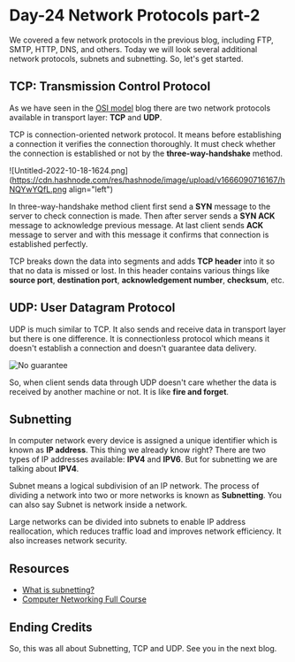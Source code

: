 # Day-24 Network Protocols part-2

We covered a few network protocols in the previous blog, including FTP, SMTP, HTTP, DNS, and others. Today we will look several additional network protocols, subnets and subnetting. So, let's get started.

## TCP: Transmission Control Protocol
As we have seen in the [OSI model](https://sshivlal.hashnode.dev/day-22-osi-model-in-networking) blog there are two network protocols available in transport layer: **TCP** and **UDP**. 

TCP is connection-oriented network protocol. It means before establishing a connection it verifies the connection thoroughly. It must check whether the connection is established or not by the **three-way-handshake** method.

![Untitled-2022-10-18-1624.png](https://cdn.hashnode.com/res/hashnode/image/upload/v1666090716167/hNQYwYQfL.png  align="left")

In three-way-handshake method client first send a **SYN** message to the server to check connection is made. Then after server sends a **SYN ACK** message to acknowledge previous message. At last client sends **ACK** message to server and with this message it confirms that connection is established perfectly.

TCP breaks down the data into segments and adds **TCP header** into it so that no data is missed or lost.
In this header contains various things like **source port**, **destination port**, **acknowledgement number**, **checksum**, etc.

## UDP: User Datagram Protocol
UDP is much similar to TCP. It also sends and receive data in transport layer but there is one difference. It is connectionless protocol which means it doesn't establish a connection and doesn't guarantee data delivery.

![No guarantee](https://media.giphy.com/media/QTaDZmEea1Kk0vJWdJ/giphy.gif)

So, when client sends data through UDP doesn't care whether the data is received by another machine or not. It is like **fire and forget**.

## Subnetting
In computer network every device is assigned a unique identifier which is known as **IP address**. This thing we already know right? There are two types of IP addresses available: **IPV4** and **IPV6**. But for subnetting we are talking about **IPV4**.

Subnet means a logical subdivision of an IP network. The process of dividing a network into two or more networks is known as **Subnetting**.  You can also say Subnet is network inside a network. 

Large networks can be divided into subnets to enable IP address reallocation, which reduces traffic load and improves network efficiency. It also increases network security.

## Resources
- [What is subnetting?](https://youtu.be/UHRPtNZ_Rz4)
- [Computer Networking Full Course](https://youtu.be/IPvYjXCsTg8)

## Ending Credits
So, this was all about Subnetting, TCP and UDP. See you in the next blog.

 







